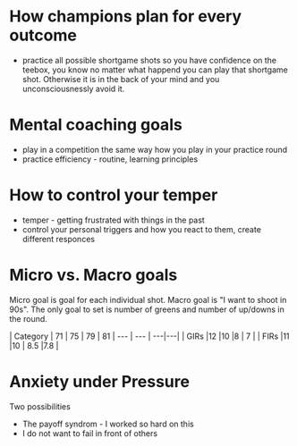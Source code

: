 # How champions plan for every outcome
* practice all possible shortgame shots so you have confidence on the teebox, you know no matter what happend you can play that shortgame shot. Otherwise it is in the back of your mind and you unconsciousnessly avoid it. 

# Mental coaching goals
* play in a competition the same way how you play in your practice round
* practice efficiency - routine, learning principles

# How to control your temper
* temper - getting frustrated with things in the past
* control your personal triggers and how you react to them, create different responces

# Micro vs. Macro goals

Micro goal is goal for each individual shot. Macro goal is "I want to shoot in 90s".
The only goal to set is number of greens and number of up/downs in the round.

| Category | 71   | 75   | 79   | 81
| --- | --- | ---|---|
|   GIRs |12   |10   |8   | 7  |
|  FIRs |11   |10   | 8.5  |7.8   |

# Anxiety under Pressure
Two possibilities
* The payoff syndrom - I worked so hard on this
* I do not want to fail in front of others
